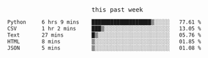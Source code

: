 

<p align="center"><samp>this past week</samp></p>
<!--START_SECTION:waka-->

```txt
Python     6 hrs 9 mins    ███████████████████▒░░░░░   77.61 %
CSV        1 hr 2 mins     ███▒░░░░░░░░░░░░░░░░░░░░░   13.05 %
Text       27 mins         █▒░░░░░░░░░░░░░░░░░░░░░░░   05.76 %
HTML       8 mins          ▒░░░░░░░░░░░░░░░░░░░░░░░░   01.85 %
JSON       5 mins          ▒░░░░░░░░░░░░░░░░░░░░░░░░   01.08 %
```

<!--END_SECTION:waka-->


